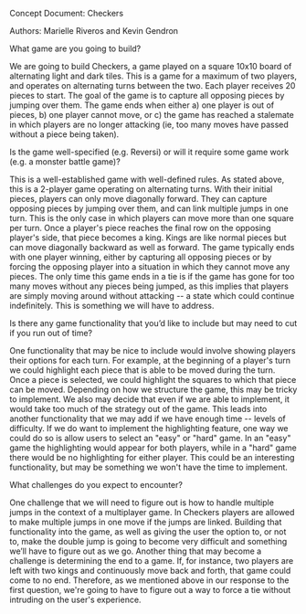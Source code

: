 Concept Document: Checkers

Authors: Marielle Riveros and Kevin Gendron

What game are you going to build?

We are going to build Checkers, a game played on a square 10x10 board of alternating light and dark tiles. This is a game for a maximum of two players, and operates on alternating turns between the two. Each player receives 20 pieces to start. The goal of the game is to capture all opposing pieces by jumping over them. The game ends when either a) one player is out of pieces, b) one player cannot move, or c) the game has reached a stalemate in which players are no longer attacking (ie, too many moves have passed without a piece being taken).

Is the game well-specified (e.g. Reversi) or will it require some game work (e.g. a monster battle game)?

This is a well-established game with well-defined rules. As stated above, this is a 2-player game operating on alternating turns. With their initial pieces, players can only move diagonally forward. They can capture opposing pieces by jumping over them, and can link multiple jumps in one turn. This is the only case in which players can move more than one square per turn. Once a player's piece reaches the final row on the opposing player's side, that piece becomes a king. Kings are like normal pieces but can move diagonally backward as well as forward. The game typically ends with one player winning, either by capturing all opposing pieces or by forcing the opposing player into a situation in which they cannot move any pieces. The only time this game ends in a tie is if the game has gone for too many moves without any pieces being jumped, as this implies that players are simply moving around without attacking -- a state which could continue indefinitely. This is something we will have to address.

Is there any game functionality that you’d like to include but may need to cut if you run out of time?

One functionality that may be nice to include would involve showing players their options for each turn. For example, at the beginning of a player's turn we could highlight each piece that is able to be moved during the turn. Once a piece is selected, we could highlight the squares to which that piece can be moved. Depending on how we structure the game, this may be tricky to implement. We also may decide that even if we are able to implement, it would take too much of the strategy out of the game. This leads into another functionality that we may add if we have enough time -- levels of difficulty. If we do want to implement the highlighting feature, one way we could do so is allow users to select an "easy" or "hard" game. In an "easy" game the highlighting would appear for both players, while in a "hard" game there would be no highlighting for either player. This could be an interesting functionality, but may be something we won't have the time to implement.

What challenges do you expect to encounter?

One challenge that we will need to figure out is how to handle multiple jumps in the context of a multiplayer game. In Checkers players are allowed to make multiple jumps in one move if the jumps are linked. Building that functionality into the game, as well as giving the user the option to, or not to, make the double jump is going to become very difficult and something we’ll have to figure out as we go. 
Another thing that may become a challenge is determining the end to a game. If, for instance, two players are left with two kings and continuously move back and forth, that game could come to no end. Therefore, as we mentioned above in our response to the first question, we're going to have to figure out a way to force a tie without intruding on the user's experience. 
